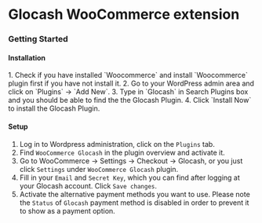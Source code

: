 Glocash WooCommerce extension
=================

<h3>Getting Started</h3>

<h4>Installation</h4>
1. Check if you have installed `Woocommerce` and install `Woocommerce` plugin first if you have not install it.
2. Go to your WordPress admin area and click on `Plugins` -> `Add New`.
3. Type in `Glocash` in Search Plugins box and you should be able to find the the Glocash Plugin.
4. Click `Install Now` to install the Glocash Plugin.


<h4>Setup</h4>

1. Log in to Wordpress administration, click on the `Plugins` tab.
2. Find `WooCommerce Glocash` in the plugin overview and activate it.
3. Go to WooCommerce -> Settings -> Checkout -> Glocash, or you just click `Settings` under `WooCommerce Glocash` plugin.
4. Fill in your `Email` and `Secret Key`, which you can find after logging at your Glocash account. Click `Save changes`.
5. Activate the alternative payment methods you want to use. Please note the `Status` of `Glocash` payment method is disabled in order to prevent it to show as a payment option.
